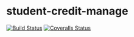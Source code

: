 
student-credit-manage
=====================


[![Build Status](https://travis-ci.org/aikin/student-credit-manage.png?branch=master)](https://travis-ci.org/aikin/student-credit-manage)
[![Coveralls Status](https://coveralls.io/repos/aikin/student-credit-manage/badge.svg)](https://coveralls.io/r/aikin/student-credit-manage)